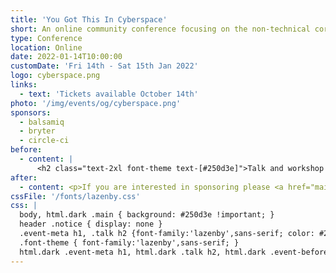 ```yaml
---
title: 'You Got This In Cyberspace'
short: An online community conference focusing on the non-technical core skills for a happy, healthy work life.
type: Conference
location: Online
date: 2022-01-14T10:00:00
customDate: 'Fri 14th - Sat 15th Jan 2022'
logo: cyberspace.png
links:
  - text: 'Tickets available October 14th'
photo: '/img/events/og/cyberspace.png'
sponsors:
  - balsamiq
  - bryter
  - circle-ci
before:
  - content: |
      <h2 class="text-2xl font-theme text-[#250d3e]">Talk and workshop submissions have now closed.</h2>
after:
  - content: <p>If you are interested in sponsoring please <a href="mailto:kevin@yougotthis.io" class="underline font-bold">send an email to Kevin</a>.</p>
cssFile: '/fonts/lazenby.css'
css: |
  body, html.dark .main { background: #250d3e !important; }
  header .notice { display: none }
  .event-meta h1, .talk h2 {font-family:'lazenby',sans-serif; color: #250d3e;}
  .font-theme { font-family:'lazenby',sans-serif; }
  html.dark .event-meta h1, html.dark .talk h2, html.dark .event-before * { color: white; }
---
```

